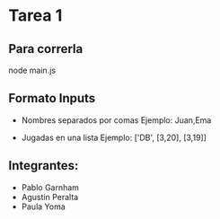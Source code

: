 # Tarea 1

## Para correrla 

node main.js

## Formato Inputs

* Nombres separados por comas 
    Ejemplo: Juan,Ema
    
* Jugadas en una lista 
    Ejemplo: ['DB', [3,20], [3,19]]
  

## Integrantes:
* Pablo Garnham
* Agustin Peralta
* Paula Yoma
